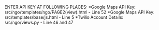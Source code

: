 ENTER API KEY AT FOLLOWING PLACES:
*Google Maps API Key: src/ngo/templates/ngo/PAGE2(view).html - Line 52
*Google Maps API Key: src/templates/base/js.html - Line 5
*Twilio Account Details: src/ngo/views.py - Line 46 and 47

